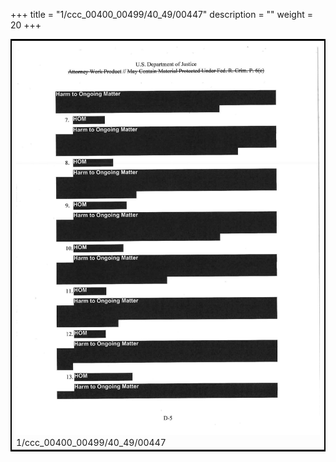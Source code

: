 +++
title = "1/ccc_00400_00499/40_49/00447"
description = ""
weight = 20
+++

<table style="border:2px solid black;max-width:800px;max-height:800px;" 
><tr><td>
<img class="center-fit-jpg"
src="/jpg_/jpg_mueller_report_searchable_447.jpg">
1/ccc_00400_00499/40_49/00447
</img></td></tr></table>
